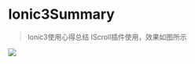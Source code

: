 # Ionic3Summary
>Ionic3使用心得总结
>IScroll插件使用，效果如图所示
<img src="http://7yn6yv.com1.z0.glb.clouddn.com/apicloud/3b69b84f0adbcb764b3b2b6ad0aabab5.gif" />
